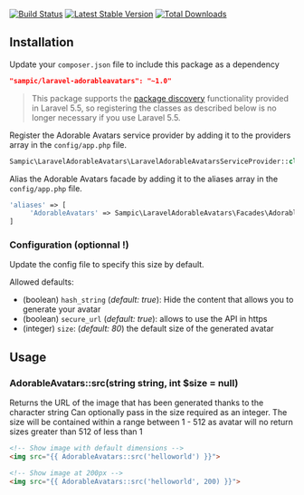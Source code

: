 [![Build Status](https://travis-ci.org/SampicBE/laravel-adorable-avatars.svg?branch=master)](https://travis-ci.org/SampicBE/laravel-adorable-avatars)
[![Latest Stable Version](https://poser.pugx.org/sampic/laravel-adorableavatars/v/stable)](https://packagist.org/packages/sampic/laravel-adorableavatars)
[![Total Downloads](https://poser.pugx.org/sampic/laravel-adorableavatars/downloads)](https://packagist.org/packages/sampic/laravel-adorableavatars)

## Installation

Update your `composer.json` file to include this package as a dependency
```json
"sampic/laravel-adorableavatars": "~1.0"
```

> This package supports the [package discovery](https://laravel.com/docs/5.5/packages#package-discovery) functionality provided in Laravel 5.5, so registering the classes as described below is no longer necessary if you use Laravel 5.5.

Register the Adorable Avatars service provider by adding it to the providers array in the `config/app.php` file.
```php
Sampic\LaravelAdorableAvatars\LaravelAdorableAvatarsServiceProvider::class
```

Alias the Adorable Avatars facade by adding it to the aliases array in the `config/app.php` file.
```php
'aliases' => [
     'AdorableAvatars' => Sampic\LaravelAdorableAvatars\Facades\AdorableAvatars::class
]
```

### Configuration (optionnal !)

Update the config file to specify this size by default.

Allowed defaults:
- (boolean) `hash_string` (_default: true_): Hide the content that allows you to generate your avatar
- (boolean) `secure_url` (_default: true_): allows to use the API in https
- (integer) `size`: (_default: 80_) the default size of the generated avatar

## Usage

### AdorableAvatars::src(string string, int $size = null)

Returns the URL of the image that has been generated thanks to the character string
Can optionally pass in the size required as an integer. The size will be contained within a range between 1 - 512 as avatar will no return sizes greater than 512 of less than 1

```html
<!-- Show image with default dimensions -->
<img src="{{ AdorableAvatars::src('helloworld') }}">

<!-- Show image at 200px -->
<img src="{{ AdorableAvatars::src('helloworld', 200) }}">
```
